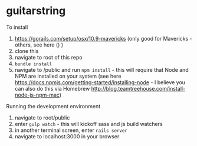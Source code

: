 # guitarstring

To install

1. https://gorails.com/setup/osx/10.9-mavericks (only good for Mavericks - others, see here () )
2. clone this
3. navigate to root of this repo
4. `bundle install`
5. navigate to /public and run `npm install` - this will require that Node and NPM are installed on your system (see here https://docs.npmjs.com/getting-started/installing-node - I believe you can also do this via Homebrew http://blog.teamtreehouse.com/install-node-js-npm-mac)

Running the development environment

1. navigate to root/public
2. enter `gulp watch` - this will kickoff sass and js build watchers
3. in another terminal screen, enter `rails server`
4. navigate to localhost:3000 in your browser
